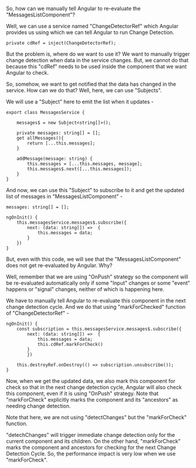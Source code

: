 So, how can we manually tell Angular to re-evaluate the "MessagesListComponent"?

Well, we can use a service named "ChangeDetectorRef" which Angular provides us using which we can tell Angular to run Change Detection.

    private cdRef = inject(ChangeDetectorRef);

But the problem is, where do we want to use it? We want to manually trigger change detection when data in the service changes. But, we cannot do that because this "cdRef" needs to be used inside the component that we want Angular to check.

So, somehow, we want to get notified that the data has changed in the service. How can we do that? Well, here, we can use "Subjects". 

We will use a "Subject" here to emit the list when it updates - 

    export class MessagesService {

        messages$ = new Subject<string[]>();

        private messages: string[] = [];
        get allMessages(){
            return [...this.messages];
        }

        addMessage(message: string) {
            this.messages = [...this.messages, message];
            this.messages$.next([...this.messages]);
        }
    }

And now, we can use this "Subject" to subscribe to it and get the updated list of messages in "MessagesListComponent" -

    messages: string[] = [];

    ngOnInit() {
        this.messagesService.messages$.subscribe({
            next: (data: string[]) =>  {
                this.messages = data;
            }
        })
    }

But, even with this code, we will see that the "MessagesListComponent" does not get re-evaluated by Angular. Why?

Well, remember that we are using "OnPush" strategy so the component will be re-evaluated automatically only if some "Input" changes or some "event" happens or "signal" changes, neither of which is happening here.

We have to manually tell Angular to re-evaluate this component in the next change detection cycle. And we do that using "markForChecked" function of "ChangeDetectorRef" - 

    ngOnInit() {
        const subscription = this.messagesService.messages$.subscribe({
            next: (data: string[]) =>  {
                this.messages = data;
                this.cdRef.markForCheck()
            }
            })

        this.destroyRef.onDestroy(() => subscription.unsubscribe());
    }

Now, when we get the updated data, we also mark this component for check so that in the next change detection cycle, Angular will also check this component, even if it is using "OnPush" strategy. Note that "markForCheck" explicitly marks the component and its "ancestors" as needing change detection.

Note that here, we are not using "detectChanges" but the "markForCheck" function.

"detechChanges" will trigger immediate change detection only for the current component and its children. On the other hand, "markForCheck" marks the component and ancestors for checking for the next Change Detection Cycle. So, the performance impact is very low when we use "markForCheck".
